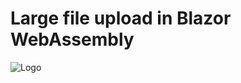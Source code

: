 # Large file upload in Blazor WebAssembly
![Logo](https://blazordev.it/wp-content/uploads/2022/01/logo-blazordevita.svg)
